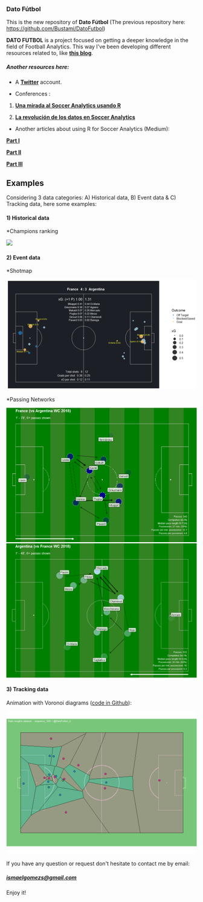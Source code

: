 ### Dato Fútbol

This is the new repository of **Dato Fútbol**
(The previous repository here: https://github.com/Bustami/DatoFutbol)

**DATO FUTBOL** is a project focused on getting a deeper knowledge in the field of Football Analytics. This way I've been developing different resources related to, like [**this blog**](http://datofutbol.cl).

##### Another resources here:

* A [**Twitter**](https://twitter.com/DatoFutbol_cl) account.

* Conferences :

1) [**Una mirada al Soccer Analytics usando R**](http://datofutbol.cl/satRdaySCL2018-soccer-analytics-R/index.html)

2) [**La revolución de los datos en Soccer Analytics**](http://datofutbol.cl/revolucion-datos-soccer-analytics-seminario-UAI-2019/)

* Another articles about using R for Soccer Analytics (Medium):

[**Part I**](https://medium.com/datos-y-ciencia/una-mirada-al-soccer-analytics-usando-r-parte-i-ab6b704b4c7f)

[**Part II**](https://medium.com/datos-y-ciencia/una-mirada-al-soccer-analytics-usando-r-parte-ii-5aadb0ff6ab2)

[**Part III**](https://medium.com/@ismaelgomezs/una-mirada-al-soccer-analytics-usando-r-parte-iii-3bdff9cd3752)


## Examples

Considering 3 data categories: A) Historical data, B) Event data & C) Tracking data, here some examples:

#### 1) Historical data

*Champions ranking

![](images/animation_datofutbol.gif)


#### 2) Event data

*Shotmap

![](images/events1B.png)


*Passing Networks

![](images/events3B.png)
![](images/events4B.png)


#### 3) Tracking data

Animation with Voronoi diagrams ([code in Github](https://github.com/Bustami/DatoFutbol/tree/master/TrackingDataTest)):

![](images/1001_goal.gif)

If you have any question or request don't hesitate to contact me by email:
##### ismaelgomezs@gmail.com

Enjoy it!
